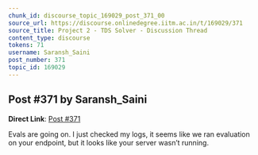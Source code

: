 ```yaml
---
chunk_id: discourse_topic_169029_post_371_00
source_url: https://discourse.onlinedegree.iitm.ac.in/t/169029/371
source_title: Project 2 - TDS Solver - Discussion Thread
content_type: discourse
tokens: 71
username: Saransh_Saini
post_number: 371
topic_id: 169029
---
```


## Post #371 by Saransh_Saini

**Direct Link**: [Post #371](https://discourse.onlinedegree.iitm.ac.in/t/169029/371)

Evals are going on. I just checked my logs, it seems like we ran evaluation on your endpoint, but it looks like your server wasn’t running.
